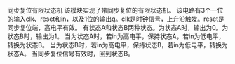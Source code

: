 同步复位有限状态机
该模块实现了带同步复位的有限状态机。
该电路有3个一位的输入clk、reset和in，以及1位的输出q。clk是时钟信号，上升沿触发。reset是同步复位端，高电平有效。
有状态A和状态B两种状态。为状态A时，输出为0。为状态B时，输出为1。
当为状态A时，若in为高电平，保持状态A，若in为低电平，转换为状态B。
当为状态B时，若in为高电平，保持状态B，若in为低电平，转换为状态A。
当同步复位信号有效时，回到状态B。
